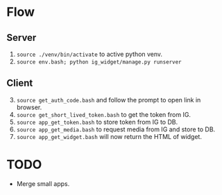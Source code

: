 # Flow
## Server
1. `source ./venv/bin/activate` to active python venv.
2. `source env.bash; python ig_widget/manage.py runserver`
## Client
3. `source get_auth_code.bash` and follow the prompt to open link in browser.
4. `source get_short_lived_token.bash` to get the token from IG.
5. `source app_get_token.bash` to store token from IG to DB.
6. `source app_get_media.bash` to request media from IG and store to DB.
7. `source app_get_widget.bash` will now return the HTML of widget.

# TODO
- Merge small apps.
